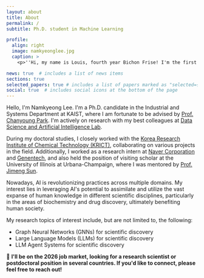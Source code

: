 ```yaml
---
layout: about
title: About
permalink: /
subtitle: Ph.D. student in Machine Learning

profile:
  align: right
  image: namkyeonglee.jpg
  caption: >
    <p>''Hi, my name is Louis, fourth year Bichon Frise! I'm the first dog of AFGRL.''</p>

news: true  # includes a list of news items
sections: true
selected_papers: true # includes a list of papers marked as "selected={true}"
social: true  # includes social icons at the bottom of the page
---
```


Hello, I'm Namkyeong Lee.
I'm a Ph.D. candidate in the Industrial and Systems Department at KAIST,
where I am fortunate to be advised by [Prof. Chanyoung Park](http://dsail.kaist.ac.kr/professor/).
I'm actively on research with my best colleagues at [Data Science and Artificial Intelligence Lab](http://dsail.kaist.ac.kr/).

During my doctoral studies, I closely worked with the [Korea Research Institute of Chemical Technology (KRICT)](https://www.krict.re.kr/eng/), collaborating on various projects in the field. Additionally, I worked as a research intern at [Naver Corporation](https://www.navercorp.com/) and [Genentech](https://www.gene.com/), and also held the position of visiting scholar at the University of Illinois at Urbana-Champaign, where I was mentored by [Prof. Jimeng Sun](http://cs.illinois.edu/about/people/faculty/jimeng).

Nowadays, AI is revolutionizing practices across multiple domains. 
My interest lies in leveraging AI's potential to assimilate and utilize the vast expanse of human knowledge in different scientific disciplines, particularly in the areas of biochemistry and drug discovery, ultimately benefiting human society.

My research topics of interest include, but are not limited to, the following:
- Graph Neural Networks (GNNs) for scientific discovery
- Large Language Models (LLMs) for scientific discovery
- LLM Agent Systems for scientific discovery

📌 **I'll be on the 2026 job market, looking for a research scientist or postdoctoral position in several countries. If you'd like to connect, please feel free to reach out!**